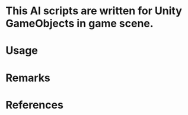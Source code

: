 This AI scripts are written for Unity GameObjects in game scene.
================================================================

# Usage








# Remarks









# References




